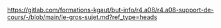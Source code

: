 https://gitlab.com/formations-kgaut/but-info/r4.a08/r4.a08-support-de-cours/-/blob/main/le-gros-sujet.md?ref_type=heads